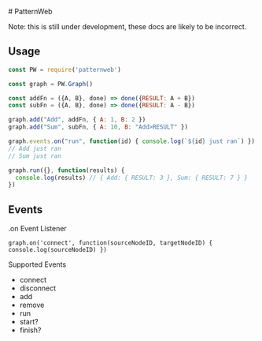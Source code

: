 # PatternWeb

Note: this is still under development, these docs are likely to be incorrect.

## Usage

```javascript
const PW = require('patternweb')

const graph = PW.Graph()

const addFn = ({A, B}, done) => done({RESULT: A + B})
const subFn = ({A, B}, done) => done({RESULT: A - B})

graph.add("Add", addFn, { A: 1, B: 2 })
graph.add("Sum", subFn, { A: 10, B: "Add>RESULT" })

graph.events.on("run", function(id) { console.log(`${id} just ran`) })
// Add just ran
// Sum just ran

graph.run({}, function(results) {
  console.log(results) // { Add: { RESULT: 3 }, Sum: { RESULT: 7 } }
})
```

## Events

.on Event Listener

`graph.on('connect', function(sourceNodeID, targetNodeID) { console.log(sourceNodeID) })`

Supported Events

* connect
* disconnect
* add
* remove
* run
* start?
* finish?
